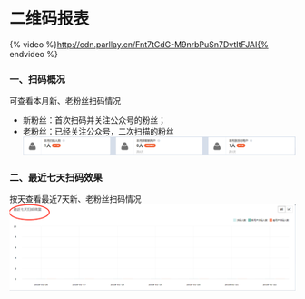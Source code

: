 # 二维码报表

{% video %}http://cdn.parllay.cn/Fnt7tCdG-M9nrbPuSn7DvtItFJAI{% endvideo %}

### 一、扫码概况

可查看本月新、老粉丝扫码情况

* 新粉丝：首次扫码并关注公众号的粉丝；
* 老粉丝：已经关注公众号，二次扫描的粉丝  
![](/assets/1516597792%281%29.png)

### 二、最近七天扫码效果

按天查看最近7天新、老粉丝扫码情况  
![](/assets/1516597873%281%29.png)

